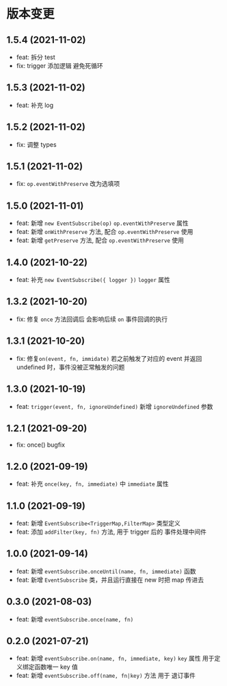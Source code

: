 # 版本变更
## 1.5.4 (2021-11-02)
- feat: 拆分 test
- fix: trigger 添加逻辑 避免死循环

## 1.5.3 (2021-11-02)

- feat: 补充 log

## 1.5.2 (2021-11-02)

- fix: 调整 types

## 1.5.1 (2021-11-02)

- fix: `op.eventWithPreserve` 改为选填项

## 1.5.0 (2021-11-01)

- feat: 新增 `new EventSubscribe(op)` `op.eventWithPreserve` 属性
- feat: 新增 `onWithPreserve` 方法, 配合 `op.eventWithPreserve` 使用
- feat: 新增 `getPreserve` 方法, 配合 `op.eventWithPreserve` 使用

## 1.4.0 (2021-10-22)

- feat: 补充 `new EventSubscribe({ logger })` `logger` 属性

## 1.3.2 (2021-10-20)

- fix: 修复 `once` 方法回调后 会影响后续 `on` 事件回调的执行

## 1.3.1 (2021-10-20)

- fix: 修复`on(event, fn, immidate)` 若之前触发了对应的 event 并返回 undefined 时，事件没被正常触发的问题

## 1.3.0 (2021-10-19)

- feat: `trigger(event, fn, ignoreUndefined)` 新增 `ignoreUndefined` 参数

## 1.2.1 (2021-09-20)

- fix: once() bugfix

## 1.2.0 (2021-09-19)

- feat: 补充 `once(key, fn, immediate)` 中 `immediate` 属性

## 1.1.0 (2021-09-19)

- feat: 新增 `EventSubscribe<TriggerMap,FilterMap>` 类型定义
- feat: 添加 `addFilter(key, fn)` 方法, 用于 trigger 后的 事件处理中间件

## 1.0.0 (2021-09-14)

- feat: 新增 `eventSubscribe.onceUntil(name, fn, immediate)` 函数
- feat: 新增 `EventSubscribe` 类，并且运行直接在 new 时把 map 传进去

## 0.3.0 (2021-08-03)

- feat: 新增 `eventSubscribe.once(name, fn)`

## 0.2.0 (2021-07-21)

- feat: 新增 `eventSubscribe.on(name, fn, immediate, key)` `key` 属性 用于定义绑定函数唯一 key 值
- feat: 新增 `eventSubscribe.off(name, fn|key)` 方法 用于 退订事件
